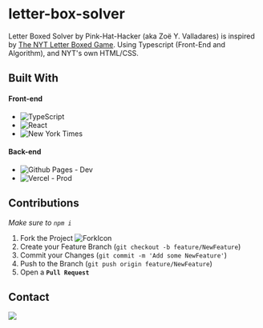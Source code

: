 # letter-box-solver
Letter Boxed Solver by Pink-Hat-Hacker (aka Zoë Y. Valladares) is inspired by [The NYT Letter Boxed Game](https://www.nytimes.com/puzzles/letter-boxed). Using Typescript (Front-End and Algorithm), and NYT's own HTML/CSS.

## Built With
#### Front-end
- ![TypeScript](https://img.shields.io/badge/typescript-%23007ACC.svg?style=for-the-badge&logo=typescript&logoColor=white)
- ![React](https://img.shields.io/badge/React-20232A?style=for-the-badge&logo=react&logoColor=61DAFB)
- ![New York Times](https://a11ybadges.com/badge?logo=newyorktimes)
#### Back-end
- ![Github Pages](https://img.shields.io/badge/github%20pages-121013?style=for-the-badge&logo=github&logoColor=white) - Dev
- ![Vercel](https://img.shields.io/badge/vercel-%23000000.svg?style=for-the-badge&logo=vercel&logoColor=white) - Prod
## Contributions
*Make sure to `npm i`*

1. Fork the Project ![ForkIcon](https://custom-icon-badges.demolab.com/badge/Fork-orange.svg?logo=fork)
2. Create your Feature Branch (`git checkout -b feature/NewFeature`)
3. Commit your Changes (`git commit -m 'Add some NewFeature'`)
4. Push to the Branch (`git push origin feature/NewFeature`)
5. Open a **`Pull Request`**


## Contact
[![][linkedin-shield]][linkedin-url]


[linkedin-url]: https://linkedin.com/in/zoe-yoyo-valladares
[linkedin-shield]: https://img.shields.io/badge/-LinkedIn-black.svg?style=for-the-badge&logo=linkedin&colorB=555
